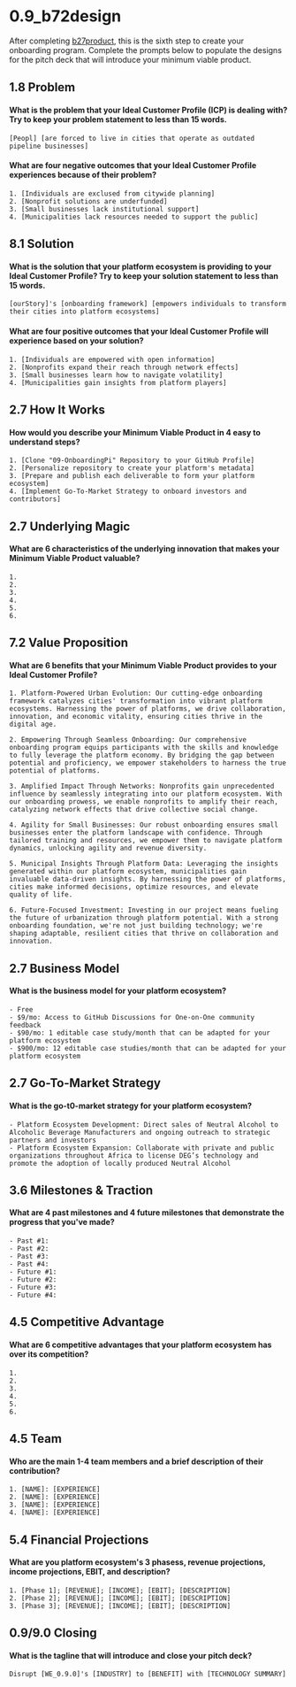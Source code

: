 # 0.9_b72design
After completing [b27product](b27product.md), this is the sixth step to create your onboarding program. Complete the prompts below to populate the designs for the pitch deck that will introduce your minimum viable product.

## 1.8 Problem

#### What is the problem that your Ideal Customer Profile (ICP) is dealing with? Try to keep your problem statement to less than 15 words.
```
[Peopl] [are forced to live in cities that operate as outdated pipeline businesses] 
```

#### What are four negative outcomes that your Ideal Customer Profile experiences because of their problem?
```
1. [Individuals are exclused from citywide planning]
2. [Nonprofit solutions are underfunded]
3. [Small businesses lack institutional support]
4. [Municipalities lack resources needed to support the public]
```

## 8.1 Solution

#### What is the solution that your platform ecosystem is providing to your Ideal Customer Profile? Try to keep your solution statement to less than 15 words.
```
[ourStory]'s [onboarding framework] [empowers individuals to transform their cities into platform ecosystems]
```

#### What are four positive outcomes that your Ideal Customer Profile will experience based on your solution?
```
1. [Individuals are empowered with open information]
2. [Nonprofits expand their reach through network effects]
3. [Small businesses learn how to navigate volatility]
4. [Municipalities gain insights from platform players]
```

## 2.7 How It Works

#### How would you describe your Minimum Viable Product in 4 easy to understand steps?
```
1. [Clone "09-OnboardingPi" Repository to your GitHub Profile]
2. [Personalize repository to create your platform's metadata]
3. [Prepare and publish each deliverable to form your platform ecosystem]
4. [Implement Go-To-Market Strategy to onboard investors and contributors]
```

## 2.7 Underlying Magic

#### What are 6 characteristics of the underlying innovation that makes your Minimum Viable Product valuable?
```
1.
2.
3.
4.
5.
6. 
```

## 7.2 Value Proposition

#### What are 6 benefits that your Minimum Viable Product provides to your Ideal Customer Profile?
```
1. Platform-Powered Urban Evolution: Our cutting-edge onboarding framework catalyzes cities' transformation into vibrant platform ecosystems. Harnessing the power of platforms, we drive collaboration, innovation, and economic vitality, ensuring cities thrive in the digital age.

2. Empowering Through Seamless Onboarding: Our comprehensive onboarding program equips participants with the skills and knowledge to fully leverage the platform economy. By bridging the gap between potential and proficiency, we empower stakeholders to harness the true potential of platforms.

3. Amplified Impact Through Networks: Nonprofits gain unprecedented influence by seamlessly integrating into our platform ecosystem. With our onboarding prowess, we enable nonprofits to amplify their reach, catalyzing network effects that drive collective social change.

4. Agility for Small Businesses: Our robust onboarding ensures small businesses enter the platform landscape with confidence. Through tailored training and resources, we empower them to navigate platform dynamics, unlocking agility and revenue diversity.

5. Municipal Insights Through Platform Data: Leveraging the insights generated within our platform ecosystem, municipalities gain invaluable data-driven insights. By harnessing the power of platforms, cities make informed decisions, optimize resources, and elevate quality of life.

6. Future-Focused Investment: Investing in our project means fueling the future of urbanization through platform potential. With a strong onboarding foundation, we're not just building technology; we're shaping adaptable, resilient cities that thrive on collaboration and innovation.
```

## 2.7 Business Model

#### What is the business model for your platform ecosystem?
```
- Free
- $9/mo: Access to GitHub Discussions for One-on-One community feedback
- $90/mo: 1 editable case study/month that can be adapted for your platform ecosystem
- $900/mo: 12 editable case studies/month that can be adapted for your platform ecosystem
```

## 2.7 Go-To-Market Strategy

#### What is the go-t0-market strategy for your platform ecosystem?
```
- Platform Ecosystem Development: Direct sales of Neutral Alcohol to Alcoholic Beverage Manufacturers and ongoing outreach to strategic partners and investors
- Platform Ecosystem Expansion: Collaborate with private and public organizations throughout Africa to license DEG’s technology and promote the adoption of locally produced Neutral Alcohol
```

## 3.6 Milestones & Traction

#### What are 4 past milestones and 4 future milestones that demonstrate the progress that you've made?
```
- Past #1: 
- Past #2: 
- Past #3: 
- Past #4: 
- Future #1: 
- Future #2: 
- Future #3: 
- Future #4: 
```

## 4.5 Competitive Advantage

#### What are 6 competitive advantages that your platform ecosystem has over its competition?
```
1.
2.
3.
4.
5.
6. 
```

## 4.5 Team

#### Who are the main 1-4 team members and a brief description of their contribution?
```
1. [NAME]: [EXPERIENCE]
2. [NAME]: [EXPERIENCE]
3. [NAME]: [EXPERIENCE]
4. [NAME]: [EXPERIENCE]
```

## 5.4 Financial Projections

#### What are you platform ecosystem's 3 phasess, revenue projections, income projections, EBIT, and description?
```
1. [Phase 1]; [REVENUE]; [INCOME]; [EBIT]; [DESCRIPTION]
2. [Phase 2]; [REVENUE]; [INCOME]; [EBIT]; [DESCRIPTION]
3. [Phase 3]; [REVENUE]; [INCOME]; [EBIT]; [DESCRIPTION]
```

## 0.9/9.0 Closing

#### What is the tagline that will introduce and close your pitch deck?
```
Disrupt [WE_0.9.0]'s [INDUSTRY] to [BENEFIT] with [TECHNOLOGY SUMMARY]
```
